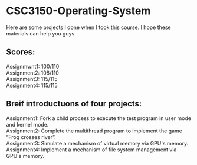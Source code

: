 # CSC3150-Operating-System  
Here are some projects I done when I took this course. I hope these materials can help you guys.  
## Scores:  
Assignmwnt1: 100/110  
Assignment2: 108/110  
Assignment3: 115/115  
Assignment4: 115/115  

## Breif introductuons of four projects:  
Assignment1: Fork a child process to execute the test program in user mode and kernel mode.  
Assignment2: Complete the multithread program to implement the game “Frog crosses river”.  
Assignment3: Simulate a mechanism of virtual memory via GPU's memory.  
Assignment4: Implement a mechanism of file system management via GPU's memory.  
